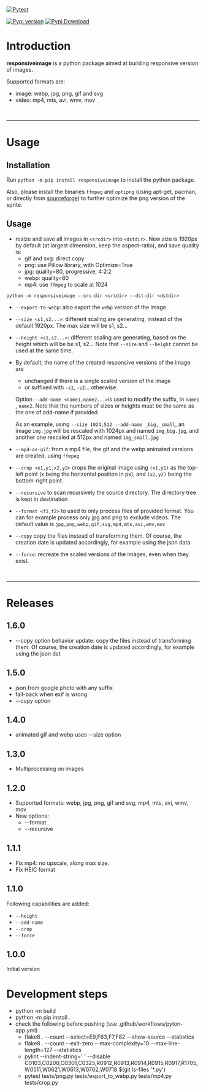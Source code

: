 [![Pytest](https://github.com/pascal-brand38/py-responsiveimage/actions/workflows/python-app.yml/badge.svg)](https://github.com/pascal-brand38/py-responsiveimage/actions/workflows/python-app.yml)

[![Pypi version](https://img.shields.io/pypi/v/responsiveimage.svg)](https://pypi.org/project/responsiveimage)
[![Pypi Download](https://img.shields.io/pypi/dm/responsiveimage.svg)](https://pypi.org/project/responsiveimage)

# Introduction

**responsiveimage** is a python package aimed at building responsive version of images.

Supported formats are:
* image: webp, jpg, png, gif and svg
* video: mp4, mts, avi, wmv, mov
<br>

____________
# Usage

## Installation

Run ```python -m pip install responsiveimage``` to install the python package.

Also, please install the binaries ```ffmpeg``` and ```optipng```
(using apt-get, pacman, or directly from
[sourceforge](https://optipng.sourceforge.net/))
to further optimize the png version of the sprite.

## Usage

* resize and save all images in ```<srcdir>``` into ```<dstdir>```. New size is 1920px by default (at largest dimension, keep the aspect-ratio), and save quality is:
  * gif and svg: direct copy
  * png: use Pillow library, with Optimize=True
  * jpg: quality=80, progressive, 4:2:2
  * webp: quality=80
  * mp4: use ```ffmpeg``` to scale at 1024

```
python -m responsiveimage --src-dir <srcdir> --dst-dir <dstdir>
```

* ```--export-to-webp```: also export the ```webp``` version of the image

* ```--size <s1,s2...>```: different scaling are generating, instead of the default 1920px.
  The max size will be s1, s2...

* ```--height <s1,s2...>```: different scaling are generating, based on the height which will be
  be s1, s2... Note that ```--size``` and ```--height``` cannot be used at the same time.

* By default, the name of the created responsive versions of the
  image are
  * unchanged if there is a single scaled version of the image
  * or suffixed with ```-s1```, ```-s2```... otherwise.

  Option ```--add-name <name1,name2...>```is used to modify the suffix, in ```name1``` , ```name2```.
  Note that the numbers of sizes or heights must be the same as the one of add-name if provided

  As an example, using ```--size 1024,512 --add-name _big,_small```, an image ```img.jpg``` will be rescaled with 1024px and named ```img_big.jpg```, and another one rescaled at 512px and named ```img_small.jpg```

* ```--mp4-as-gif```: from a mp4 file, the gif and the webp animated versions are created, using ```ffmpeg```

* ```--crop <x1,y1,x2,y2>``` crops the original image using ```(x1,y1)``` as the top-left point (x being the horizontal position in px), and ```(x2,y2)``` being the bottom-right point.

* ```--recursive``` to scan recursively the source directory. The directory tree is kept in destination

* ```--format <f1,f2>``` to used to only process files of provided format. You can
  for example process only jpg and png to exclude videos.
  The default value is ```jpg,png,webp,gif,svg,mp4,mts,avi,wmv,mov```

* ```--copy``` copy the files instead of transforming them. Of course, the creation date is updated accordingly,
  for example using the json data

* ```--force```: recreate the scaled versions of the images, even when they exist.

<br>

_____________________
# Releases

## 1.6.0
* --copy option behavior update: copy the files instead of transforming them. Of course,
  the creation date is updated accordingly,
  for example using the json dat

## 1.5.0
* json from google photo with any suffix
* fall-back when exif is wrong
* --copy option

## 1.4.0
* animated gif and webp uses --size option

## 1.3.0
* Multiprocessing on images

## 1.2.0
* Supported formats:
  webp, jpg, png, gif and svg, mp4, mts, avi, wmv, mov
* New options:
  * --format
  * --recursive

## 1.1.1
* Fix mp4: no upscale, along max size.
* Fix HEIC format

## 1.1.0

Following capabilities are added:
* ```--height```
* ```--add-name```
* ```--crop```
* ```--force```


## 1.0.0

Initial version


# Development steps

* python -m build
* python -m pip install .
* check the following before pushing (sse .github/workflows/pyton-app.yml)
    * flake8 . --count --select=E9,F63,F7,F82 --show-source --statistics
    * flake8 . --count --exit-zero --max-complexity=10 --max-line-length=127 --statistics
    * pylint --indent-string='  ' --disable C0103,C0200,C0301,C0325,R0912,R0913,R0914,R0915,R0917,R1705,W0511,W0621,W0613,W0702,W0718 $(git ls-files '*.py')
    * pytest tests/png.py tests/export_to_webp.py tests/mp4.py tests/crop.py
